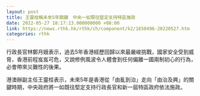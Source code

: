 ```yaml
---
layout: post
title: 王靈桂稱未來5年關鍵　中央一如既往堅定支持特區施政
date: 2022-05-27 18:17:13.000000000 +08:00
link: https://news.rthk.hk/rthk/ch/component/k2/1650496-20220527.htm
categories: rthk
---
```


行政長官林鄭月娥表示，過去5年香港經歷回歸以來最嚴峻挑戰，國家安全受到威脅，香港前程岌岌可危，又說修例風波令人體會到任何偏離一國兩制初心的行為，必會帶來災難性的後果。

港澳辦副主任王靈桂表示，未來5年是香港從「由亂到治」走向「由治及興」的關鍵時期，中央政府將一如既往堅定支持行政長官和新一屆特區政府依法施政。
